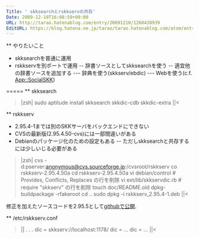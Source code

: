```yaml
---
Title: ' skksearchとrskkservの共存'
Date: 2009-12-10T16:08:59+09:00
URL: http://tarao.hatenablog.com/entry/20091210/1260428939
EditURL: https://blog.hatena.ne.jp/tarao/tarao.hatenablog.com/atom/entry/6653586347149236372
---
```


** やりたいこと

- skksearchを普通に運用
- rskkservを別ポートで運用
-- 辞書ソースとしてskksearchを使う
-- 適宜他の辞書ソースを追加する
--- 辞典を使う(skkserv/ebdic)
--- Webを使う(c.f. <a href="http://search.cpan.org/dist/App-SocialSKK/">App::SocialSKK</a>)

=====
** skksearch

>|zsh|
sudo aptitude install skksearch skkdic-cdb skkdic-extra
||<

** rskkserv

- 2.95.4-1までは別のSKKサーバをバックエンドにできない
- CVSの最新版(2.95.4.50-cvs)には一部間違いがある
- Debianのパッケージ化のための設定もある
-- ただしskksearchと共存するには少しいじる必要がある

>|zsh|
cvs -d:pserver:anonymous@cvs.sourceforge.jp:/cvsroot/rskkserv co rskkserv-2.95.4.50a
cd rskkserv-2.95.4.50a
vi debian/control # Provides, Conflicts, Replaces の行を削除
vi ext/lib/skkservdic.rb # require "skkserv" の行を削除
touch doc/README.old
dpkg-buildpackage -rfakeroot
cd ..
sudo dpkg -i rskkserv_2.95.4-1.deb
||<

修正を加えたソースコードを2.95.5として<a href="http://github.com/tarao/rskkserv">githubで公開</a>.

** /etc/rskkserv.conf

>||
 .
 .
 .
dic = skkserv://localhost:1178/
dic = ...
dic = ...
||<
